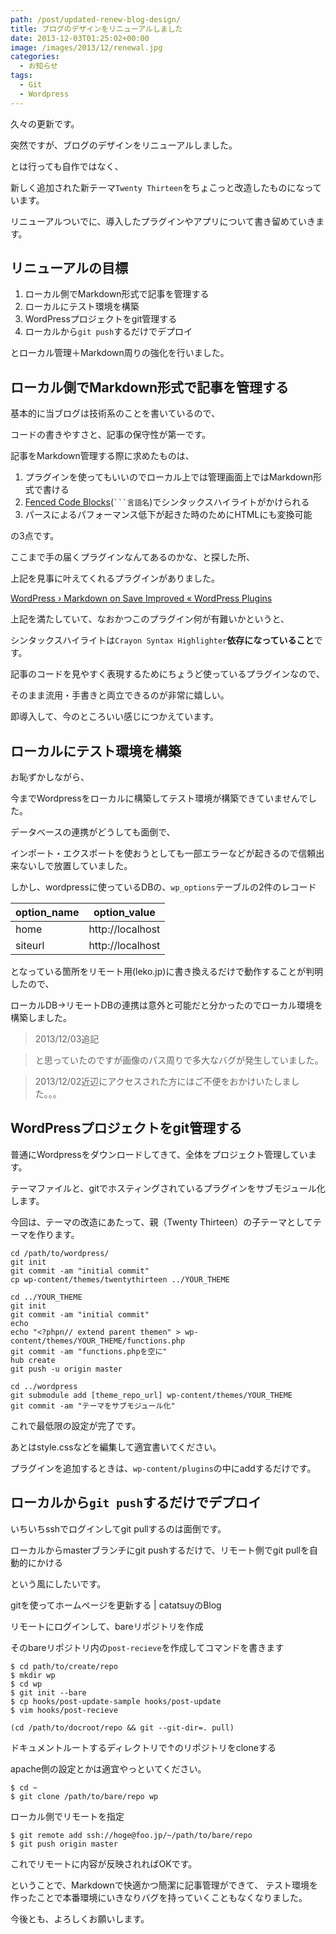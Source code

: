 ```yaml
---
path: /post/updated-renew-blog-design/
title: ブログのデザインをリニューアルしました
date: 2013-12-03T01:25:02+00:00
image: /images/2013/12/renewal.jpg
categories:
  - お知らせ
tags:
  - Git
  - Wordpress
---
```

久々の更新です。
  
突然ですが、ブログのデザインをリニューアルしました。

とは行っても自作ではなく、
  
新しく追加された新テーマ`Twenty Thirteen`をちょこっと改造したものになっています。

リニューアルついでに、導入したプラグインやアプリについて書き留めていきます。

<!--more-->



リニューアルの目標
----------------------------------------


  1. ローカル側でMarkdown形式で記事を管理する
  2. ローカルにテスト環境を構築
  3. WordPressプロジェクトをgit管理する
  4. ローカルから`git push`するだけでデプロイ

とローカル管理＋Markdown周りの強化を行いました。

ローカル側でMarkdown形式で記事を管理する
----------------------------------------


基本的に当ブログは技術系のことを書いているので、
  
コードの書きやすさと、記事の保守性が第一です。

記事をMarkdown管理する際に求めたものは、

  1. プラグインを使ってもいいのでローカル上では管理画面上ではMarkdown形式で書ける
  2. [Fenced Code Blocks](https://help.github.com/articles/github-flavored-markdown#fenced-code-blocks)(` ```言語名 `)でシンタックスハイライトがかけられる
  3. パースによるパフォーマンス低下が起きた時のためにHTMLにも変換可能

の3点です。

ここまで手の届くプラグインなんてあるのかな、と探した所、
  
上記を見事に叶えてくれるプラグインがありました。

[WordPress &#8250; Markdown on Save Improved &laquo; WordPress Plugins](http://wordpress.org/plugins/markdown-on-save-improved/)

上記を満たしていて、なおかつこのプラグイン何が有難いかというと、
  
シンタックスハイライトは`Crayon Syntax Highlighter`**依存になっていること**です。

記事のコードを見やすく表現するためにちょうど使っているプラグインなので、
  
そのまま流用・手書きと両立できるのが非常に嬉しい。

即導入して、今のところいい感じにつかえています。

ローカルにテスト環境を構築
----------------------------------------


お恥ずかしながら、
  
今までWordpressをローカルに構築してテスト環境が構築できていませんでした。

データベースの連携がどうしても面倒で、
  
インポート・エクスポートを使おうとしても一部エラーなどが起きるので信頼出来ないしで放置していました。

しかし、wordpressに使っているDBの、`wp_options`テーブルの2件のレコード

| option_name | option_value     |
| ----------- | ---------------- |
| home        | http://localhost |
| siteurl     | http://localhost |

となっている箇所をリモート用(leko.jp)に書き換えるだけで動作することが判明したので、
  
ローカルDB→リモートDBの連携は意外と可能だと分かったのでローカル環境を構築しました。

> 2013/12/03追記
    
> と思っていたのですが画像のパス周りで多大なバグが発生していました。
    
> 2013/12/02近辺にアクセスされた方にはご不便をおかけいたしました。。。

WordPressプロジェクトをgit管理する
----------------------------------------


普通にWordpressをダウンロードしてきて、全体をプロジェクト管理しています。
  
テーマファイルと、gitでホスティングされているプラグインをサブモジュール化します。

今回は、テーマの改造にあたって、親（Twenty Thirteen）の子テーマとしてテーマを作ります。

```
cd /path/to/wordpress/
git init
git commit -am "initial commit"
cp wp-content/themes/twentythirteen ../YOUR_THEME

cd ../YOUR_THEME
git init
git commit -am "initial commit"
echo    
echo "<?phpn// extend parent themen" > wp-content/themes/YOUR_THEME/functions.php
git commit -am "functions.phpを空に"
hub create
git push -u origin master

cd ../wordpress
git submodule add [theme_repo_url] wp-content/themes/YOUR_THEME
git commit -am "テーマをサブモジュール化"
```


これで最低限の設定が完了です。
  
あとはstyle.cssなどを編集して適宜書いてください。

プラグインを追加するときは、`wp-content/plugins`の中にaddするだけです。

## ローカルから`git push`するだけでデプロイ

いちいちsshでログインしてgit pullするのは面倒です。

ローカルからmasterブランチにgit pushするだけで、リモート側でgit pullを自動的にかける
  
という風にしたいです。

<span class="removed_link" title="http://blog.catatsuy.org/a/142">gitを使ってホームページを更新する | catatsuyのBlog</span>

リモートにログインして、bareリポジトリを作成
  
そのbareリポジトリ内の`post-recieve`を作成してコマンドを書きます

```
$ cd path/to/create/repo
$ mkdir wp
$ cd wp
$ git init --bare
$ cp hooks/post-update-sample hooks/post-update
$ vim hooks/post-recieve
```


```
(cd /path/to/docroot/repo && git --git-dir=. pull)
```


ドキュメントルートするディレクトリで↑のリポジトリをcloneする
  
apache側の設定とかは適宜やっといてください。

```
$ cd ~
$ git clone /path/to/bare/repo wp
```


ローカル側でリモートを指定

```
$ git remote add ssh://hoge@foo.jp/~/path/to/bare/repo
$ git push origin master
```


これでリモートに内容が反映されればOKです。

ということで、Markdownで快適かつ簡潔に記事管理ができて、 テスト環境を作ったことで本番環境にいきなりバグを持っていくこともなくなりました。

今後とも、よろしくお願いします。

<div style="font-size:0px;height:0px;line-height:0px;margin:0;padding:0;clear:both">
</div>